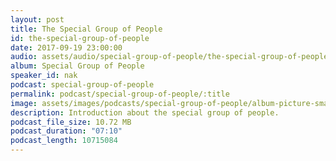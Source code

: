 ```yaml
---
layout: post
title: The Special Group of People
id: the-special-group-of-people
date: 2017-09-19 23:00:00
audio: assets/audio/special-group-of-people/the-special-group-of-people.mp3
album: Special Group of People
speaker_id: nak
podcast: special-group-of-people
permalink: podcast/special-group-of-people/:title
image: assets/images/podcasts/special-group-of-people/album-picture-small.jpg
description: Introduction about the special group of people.
podcast_file_size: 10.72 MB
podcast_duration: "07:10"
podcast_length: 10715084
---
```

